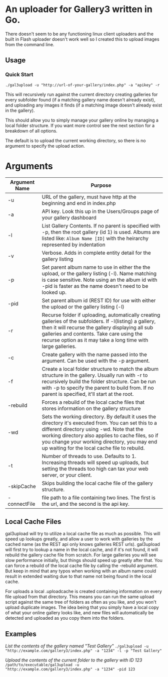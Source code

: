 # An uploader for Gallery3 written in Go.  #

There doesn't seem to be any functioning linux client uploaders and the built in Flash uploader doesn't work well so I created this to upload images from the command line. 


## Usage ##

### Quick Start ###

`./gal3upload -u "http://url-of-your-gallery/index.php" -a "apikey" -r`

This will recursively run against the current directory creating galleries for every subfolder found (if a matching gallery name doesn't already exist), and uploading any images it finds (if a matching image doesn't already exist in the gallery).

This should allow you to simply manage your gallery online by managing a local folder structure.  If you want more control see the next section for a breakdown of all options.

The default is to upload the current working directory, so there is no argument to specify the upload action. 

# Arguments #

| Argument Name | Purpose |
| ------------- | ------- |
| -u | URL of the gallery, must have http at the beginning and end in index.php | 
| -a | API key.  Look this up in the Users/Groups page of your gallery dashboard | 
| -l | List Gallery Contents. If no parent is specified with -p, then the root gallery (id 1) is used.  Albums are listed like: `Album Name [ID]` with the heirarchy represented by indentation | 
| -v | Verbose.  Adds in complete entity detail for the gallery listing |
| -p | Set parent album name to use in either the the upload, or the gallery listing (-l). Name matching is case sensitive.  Note using an the album id with -pid is faster as the name doesn't need to be looked up.|
| -pid | Set parent album id (REST ID) for use with either the upload or the gallery listing (-l) |
| -r | Recurse folder if uploading, automatically creating galleries of the subfolders.  If -l(listing) a gallery, then it will recurse the gallery displaying all sub galleries and contents. Take care using the recurse option as it may take a long time with large galleries.|
| -c | Create gallery with the name passed into the argument.  Can be used with the -p argument. |
| -f | Create a local folder structure to match the album structure in the gallery.  Usually run with -r to recursively build the folder structure.  Can be run with -p to specify the parent to build from.  If no parent is specified, it'll start at the root. |
| -rebuild | Forces a rebuild of the local cache files that stores information on the gallery structure |
| -wd | Sets the working directory.  By default it uses the directory it's executed from.  You can set this to a different directory using -wd. Note that the working directory also applies to cache files, so if you change your working directory, you may end up waiting for the local cache file to rebuild.|
| -t | Number of threads to use.  Defaults to 1.  Increasing threads will speed up uploads, but setting the threads too high can tax your web server, or your client. |
| -skipCache   | Skips building the local cache file of the gallery structure. |
| -connectFile | file path to a file containing two lines.  The first is the url, and the second is the api key.  |

## Local Cache Files ##

gal3upload will try to utilize a local cache file as much as possible.  This will speed up lookups greatly, and allow a user to work with galleries by the cached name (as the REST api only knows galleries REST urls).  gal3upload will first try to lookup a name in the local cache, and if it's not found, it will rebuild the gallery cache file from scratch.  For large galleries you will see slow performance initially, but things should speed up greatly after that.  You can force a rebuild of the local cache file by calling the -rebuild argument.  But keep in mind that any typos when working with an album name could result in extended waiting due to that name not being found in the local cache.

For uploads a local .uploadcache is created containing information on every file upload from that directory.  This means you can run the same upload script against the same tree of folders as often as you like, and you won't upload duplicate images.  The idea being that you simply have a local copy of what your online gallery looks like, and new files will automatically be detected and uploaded as you copy them into the folders.

## Examples ##

*List the contents of the gallery named "Test Gallery"*
 `./gal3upload -u "http://example.com/gallery3/index.php" -a "1234" -l -p "Test Gallery"`

*Upload the contents of the current folder to the gallery with ID 123*
 `/path/to/executable/gal3upload -u "http://example.com/gallery3/index.php" -a "1234" -pid 123`
